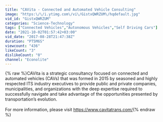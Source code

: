 ```yaml
---
title: "CAVita - Connected and Automated Vehicle Consulting"
image: "https:\/\/i.ytimg.com\/vi\/GistxQWRZUM\/hqdefault.jpg"
vid_id: "GistxQWRZUM"
categories: "Science-Technology"
tags: ["Connected Vehicles","Autonomous Vehicles","Self Driving Cars"]
date: "2021-10-02T01:57:42+03:00"
vid_date: "2017-08-28T21:47:38Z"
duration: "PT5M6S"
viewcount: "436"
likeCount: "3"
dislikeCount: "0"
channel: "Econolite"
---
```

{% raw %}CAVita is a strategic consultancy focused on connected and automated vehicles (CAVs) that was formed in 2015 by seasoned and highly respected ITS industry executives to provide public and private companies, municipalities, and organizations with the deep expertise required to successfully navigate and take advantage of the opportunities presented by transportation’s evolution.<br /><br />For more information, please visit <a rel="nofollow" target="blank" href="https://www.cavitatrans.com/">https://www.cavitatrans.com/</a>{% endraw %}
